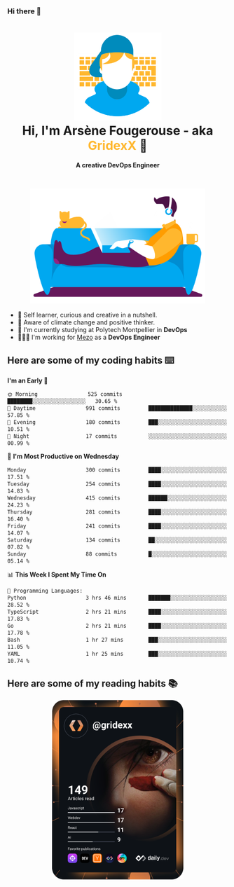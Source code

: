 ### Hi there 👋

<!--
**GridexX/gridexx** is a ✨ _special_ ✨ repository because its `README.md` (this file) appears on your GitHub profile.

Here are some ideas to get you started:

- 🔭 I’m currently working on ...
- 🌱 I’m currently learning ...
- 👯 I’m looking to collaborate on ...
- 🤔 I’m looking for help with ...
- 💬 Ask me about ...
- 📫 How to reach me: ...
- 😄 Pronouns: ...
- ⚡ Fun fact: ...
-->


<!-- Header -->
<h1 align="center">
  <img src="./images/user_profile.png" width="200">
  <br>
  Hi, I'm Arsène Fougerouse - aka <span style="color:#ffb72e">GridexX</span> 👋
</h1>


<p align="center">
  <b>A creative DevOps Engineer </b>
</p>
<br/>
<p align="center">
  <img src="./images/man_couch.png" width="400">
</p>

- 🎨 Self learner, curious and creative in a nutshell. 
- 🌱 Aware of climate change and positive thinker.
- 📕 I'm currently studying at Polytech Montpellier in **DevOps**
- 👨🏻‍💻 I'm working for [Mezo](https://meso-lr.umontpellier.fr/) as a **DevOps Engineer**


## Here are some of my coding habits ⌨️

<!-- Add a section about tech and Ops stack
  Like this one : https://github.com/Xanthus58#-tech-stack
-->
<!--START_SECTION:waka-->
**I'm an Early 🐤** 

```text
🌞 Morning                525 commits         ████████░░░░░░░░░░░░░░░░░   30.65 % 
🌆 Daytime                991 commits         ██████████████░░░░░░░░░░░   57.85 % 
🌃 Evening                180 commits         ███░░░░░░░░░░░░░░░░░░░░░░   10.51 % 
🌙 Night                  17 commits          ░░░░░░░░░░░░░░░░░░░░░░░░░   00.99 % 
```
📅 **I'm Most Productive on Wednesday** 

```text
Monday                   300 commits         ████░░░░░░░░░░░░░░░░░░░░░   17.51 % 
Tuesday                  254 commits         ████░░░░░░░░░░░░░░░░░░░░░   14.83 % 
Wednesday                415 commits         ██████░░░░░░░░░░░░░░░░░░░   24.23 % 
Thursday                 281 commits         ████░░░░░░░░░░░░░░░░░░░░░   16.40 % 
Friday                   241 commits         ████░░░░░░░░░░░░░░░░░░░░░   14.07 % 
Saturday                 134 commits         ██░░░░░░░░░░░░░░░░░░░░░░░   07.82 % 
Sunday                   88 commits          █░░░░░░░░░░░░░░░░░░░░░░░░   05.14 % 
```


📊 **This Week I Spent My Time On** 

```text
💬 Programming Languages: 
Python                   3 hrs 46 mins       ███████░░░░░░░░░░░░░░░░░░   28.52 % 
TypeScript               2 hrs 21 mins       ████░░░░░░░░░░░░░░░░░░░░░   17.83 % 
Go                       2 hrs 21 mins       ████░░░░░░░░░░░░░░░░░░░░░   17.78 % 
Bash                     1 hr 27 mins        ███░░░░░░░░░░░░░░░░░░░░░░   11.05 % 
YAML                     1 hr 25 mins        ███░░░░░░░░░░░░░░░░░░░░░░   10.74 % 
```


<!--END_SECTION:waka-->

## Here are some of my reading habits 📚
<div  align="center">
  <img src="./images/devcard.svg" width="300">
</div>
